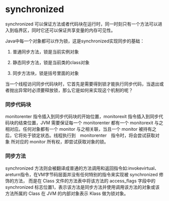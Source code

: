 # synchronized

synchronized 可以保证方法或者代码块在运行时，同一时刻只有一个方法可以进入到临界区，同时它还可以保证共享变量的内存可见性。

Java中每一个对象都可以作为锁，这是synchronized实现同步的基础：

1. 普通同步方法，锁是当前实例对象

2. 静态同步方法，锁是当前类的class对象

3. 同步方法块，锁是括号里面的对象

当一个线程访问同步代码块时，它首先是需要得到锁才能执行同步代码，当退出或者抛出异常时必须要释放锁，那么它是如何来实现这个机制的呢？


### 同步代码块

monitorenter 指令插入到同步代码块的开始位置，monitorexit 指令插入到同步代码块的结束位置，JVM 需要保证每一个 monitorenter 都有一个 monitorexit 
与之相对应。任何对象都有一个 monitor 与之相关联，当且一个 monitor 被持有之后，它将处于锁定状态。线程执行到　monitorenter　指令时，将会尝试获取对象
所对应的 monitor 所有权，即尝试获取对象的锁。

### 同步方法

synchronized 方法则会被翻译成普通的方法调用和返回指令如:invokevirtual、areturn指令，在VM字节码层面并没有任何特别的指令来实现被 synchronized 修饰的方法，
而是在 Class 文件的方法表中将该方法的 access_flags 字段中的 synchronized 标志位置1，表示该方法是同步方法并使用调用该方法的对象或该方法所属的 Class 在 JVM 
的内部对象表示 Klass 做为锁对象。
